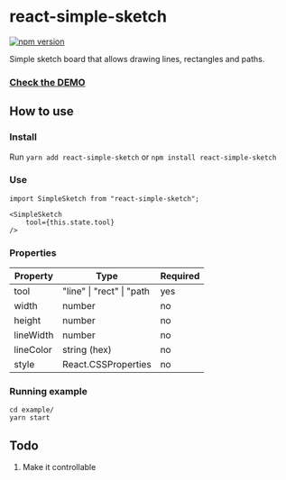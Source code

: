 # react-simple-sketch
[![npm version](https://img.shields.io/npm/v/react-simple-sketch.svg?style=flat-square)](https://www.npmjs.com/package/react-simple-sketch)

Simple sketch board that allows drawing lines, rectangles and paths.

### [**Check the DEMO**](https://dygufa.com/react-simple-sketch/example/dist/)

## How to use

### Install
Run `yarn add react-simple-sketch` or `npm install react-simple-sketch`

### Use
```
import SimpleSketch from "react-simple-sketch";

<SimpleSketch
    tool={this.state.tool}
/>
```

### Properties

Property | Type | Required
--- | --- | ---
tool | "line" \| "rect" \| "path | yes
width | number | no
height | number | no
lineWidth | number | no
lineColor | string (hex) | no
style | React.CSSProperties | no


### Running example

```
cd example/
yarn start
```

## Todo

1. Make it controllable